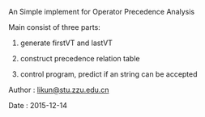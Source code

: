 An Simple implement for Operator Precedence Analysis

Main consist of three parts:

1. generate firstVT and lastVT

2. construct precedence relation table

3. control program, predict if an string can be accepted

Author : likun@stu.zzu.edu.cn

Date : 2015-12-14
